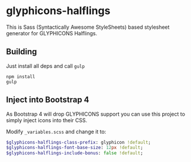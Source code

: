 
# glyphicons-halflings

This is Sass (Syntactically Awesome StyleSheets) based stylesheet generator for GLYPHICONS Halflings.

## Building

Just install all deps and call `gulp`

```shell
npm install
gulp
```

## Inject into Bootstrap 4

As Bootstrap 4 will drop GLYPHICONS support you can use this project to simply inject icons into their CSS.

Modify `_variables.scss` and change it to:

```Sass
$glyphicons-halflings-class-prefix: glyphicon !default;
$glyphicons-halflings-font-base-size: 12px !default;
$glyphicons-halflings-include-bonus: false !default;
```
